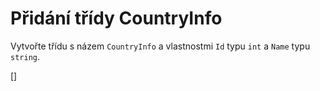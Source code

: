 ﻿Přidání třídy CountryInfo
=========================
Vytvořte třídu s názem `CountryInfo` a vlastnostmi `Id` typu `int` a `Name` typu `string`.

[<CSharpExercise Initial="samples/CountryInfo_Stage1.cs"
        Final="samples/CountryInfo_Stage2.cs"
        DisplayName="CountryInfo.cs"
        ValidatorId="Lesson3Step8Validator" />]